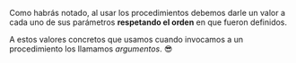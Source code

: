 Como habrás notado, al usar los procedimientos debemos darle un valor a cada uno de sus parámetros **respetando el orden** en que fueron definidos. 

A estos valores concretos que usamos cuando invocamos a un procedimiento los llamamos _argumentos_. :sunglasses: 
